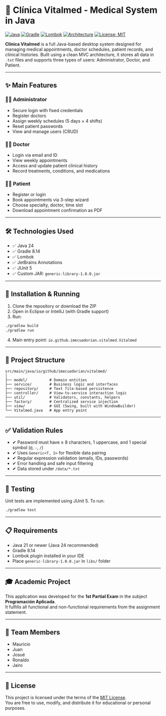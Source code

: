 
# 🏥 Clínica Vitalmed - Medical System in Java

[![Java](https://img.shields.io/badge/Java-24-blue.svg)](https://www.oracle.com/java/)
[![Gradle](https://img.shields.io/badge/Gradle-8.14-brightgreen.svg)](https://gradle.org/)
[![Lombok](https://img.shields.io/badge/Lombok-Required-orange.svg)](https://projectlombok.org/)
[![Architecture](https://img.shields.io/badge/Architecture-MVC-lightgrey.svg)]()
[![License: MIT](https://img.shields.io/badge/License-MIT-yellow.svg)](LICENSE)

**Clínica Vitalmed** is a full Java-based desktop system designed for managing medical appointments, doctor schedules, patient records, and clinical histories. Built using a clean MVC architecture, it stores all data in `.txt` files and supports three types of users: Administrator, Doctor, and Patient.

---

## ✨ Main Features

### 👩‍💼 Administrator
- Secure login with fixed credentials
- Register doctors
- Assign weekly schedules (5 days × 4 shifts)
- Reset patient passwords
- View and manage users (CRUD)

### 👨‍⚕️ Doctor
- Login via email and ID
- View weekly appointments
- Access and update patient clinical history
- Record treatments, conditions, and medications

### 👨‍💻 Patient
- Register or login
- Book appointments via 3-step wizard
- Choose specialty, doctor, time slot
- Download appointment confirmation as PDF

---

## 🛠 Technologies Used

- ✅ Java 24
- ✅ Gradle 8.14
- ✅ Lombok
- ✅ JetBrains Annotations
- ✅ JUnit 5
- ✅ Custom JAR: `generic-library-1.0.0.jar`

---

## 🚀 Installation & Running

1. Clone the repository or download the ZIP
2. Open in Eclipse or IntelliJ (with Gradle support)
3. Run:

```bash
./gradlew build
./gradlew run
```

4. Main entry point: `io.github.imecuadorian.vitalmed.Vitalmed`

---

## 📁 Project Structure

```
src/main/java/io/github/imecuadorian/vitalmed/
│
├── model/          # Domain entities
├── service/        # Business logic and interfaces
├── repository/     # Text file-based persistence
├── controller/     # View-to-service interaction logic
├── util/           # Validators, constants, helpers
├── factory/        # Centralized service injection
├── view/           # GUI (Swing, built with WindowBuilder)
└── Vitalmed.java   # App entry point
```

---

## ✅ Validation Rules

- ✔ Password must have ≥ 8 characters, 1 uppercase, and 1 special symbol (`@`, `-`, `/`)
- ✔ Uses `Generic<T, S>` for flexible data pairing
- ✔ Regular expression validation (emails, IDs, passwords)
- ✔ Error handling and safe input filtering
- ✔ Data stored under `/data/*.txt`

---

## 🧪 Testing

Unit tests are implemented using JUnit 5. To run:

```bash
./gradlew test
```

---

## 📋 Requirements

- Java 21 or newer (Java 24 recommended)
- Gradle 8.14
- Lombok plugin installed in your IDE
- Place `generic-library-1.0.0.jar` in `libs/` folder

---

## 🎓 Academic Project

This application was developed for the **1st Partial Exam** in the subject **Programación Aplicada**.  
It fulfills all functional and non-functional requirements from the assignment statement.

---

## 👥 Team Members

- Mauricio
- Juan
- Josué
- Ronaldo
- Jairo

---

## 📄 License

This project is licensed under the terms of the [MIT License](LICENSE).  
You are free to use, modify, and distribute it for educational or personal purposes.
